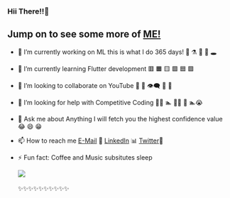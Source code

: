 ### Hii There!!👋 

## Jump on to see some more of [ME!](http://bhanvimenghani.me) 


- 🔭 I’m currently working on ML this is what I do 365 days! 👾  ⚗️ 🔭 🔬 🕳
- 🌱 I’m currently learning Flutter development 🟥 🟧 🟨 🟩 🟦 🟪
- 👯 I’m looking to collaborate on YouTube 🤝 📢 👁‍🗨 💬 💭
- 🤔 I’m looking for help with Competitive Coding  🏄‍♀️ 🏊 🚵‍♀️ 🚴 🏊😭 
- 💬 Ask me about Anything I will fetch you the highest confidence value 😂 😄 😁
- 📫 How to reach me [E-Mail](menghanibhanvi@gmail.com) 📧 [LinkedIn](https://www.linkedin.com/in/bhanvi-menghani) 📊 [Twitter](https://twitter.com/MenghaniBhanvi)🐤
- ⚡ Fun fact: Coffee and Music subsitutes sleep
        
    <ceter> <img src="https://github-readme-stats.vercel.app/api?username=bhanvimenghani&&show_icons=true&title_color=ffffff&icon_color=bb2acf&text_color=daf7dc&bg_color=151515">
  <br><br>✨✨✨✨✨✨✨✨✨✨

